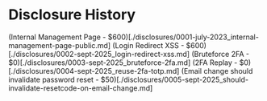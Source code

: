 # Disclosure History

(Internal Management Page - $600)[./disclosures/0001-july-2023_internal-management-page-public.md]
(Login Redirect XSS - $600)[./disclosures/0002-sept-2025_login-redirect-xss.md]
(Bruteforce 2FA - $0)[./disclosures/0003-sept-2025_bruteforce-2fa.md]
(2FA Replay - $0)[./disclosures/0004-sept-2025_reuse-2fa-totp.md]
(Email change should invalidate password reset - $50)[./disclosures/0005-sept-2025_should-invalidate-resetcode-on-email-change.md]
